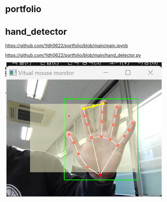 # portfolio

# hand_detector
https://github.com/Ydh0622/portfolio/blob/main/main.ipynb

https://github.com/Ydh0622/portfolio/blob/main/hand_detector.py

![image](https://github.com/Ydh0622/portfolio/blob/main/hand_detector.png)

#
